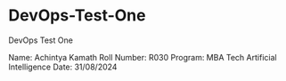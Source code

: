 # DevOps-Test-One
DevOps Test One

Name: Achintya Kamath
Roll Number: R030
Program: MBA Tech Artificial Intelligence
Date: 31/08/2024
